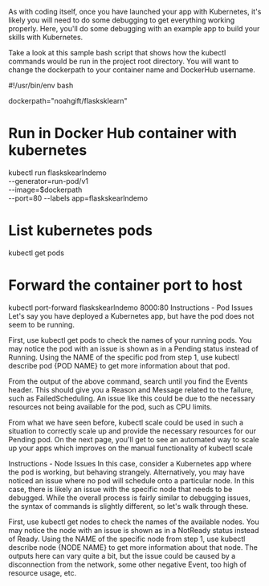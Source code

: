 As with coding itself, once you have launched your app with Kubernetes, it's likely you will need to do some debugging to get everything working properly. Here, you'll do some debugging with an example app to build your skills with Kubernetes.

Take a look at this sample bash script that shows how the kubectl commands would be run in the project root directory. You will want to change the dockerpath to your container name and DockerHub username.

#!/usr/bin/env bash

dockerpath="noahgift/flasksklearn"

# Run in Docker Hub container with kubernetes
kubectl run flaskskearlndemo\
    --generator=run-pod/v1\
    --image=$dockerpath\
    --port=80 --labels app=flaskskearlndemo

# List kubernetes pods
kubectl get pods

# Forward the container port to host
kubectl port-forward flaskskearlndemo 8000:80
Instructions - Pod Issues
Let's say you have deployed a Kubernetes app, but have the pod does not seem to be running.

First, use kubectl get pods to check the names of your running pods. You may notice the pod with an issue is shown as in a Pending status instead of Running.
Using the NAME of the specific pod from step 1, use kubectl describe pod {POD NAME} to get more information about that pod.

From the output of the above command, search until you find the Events header. This should give you a Reason and Message related to the failure, such as FailedScheduling. An issue like this could be due to the necessary resources not being available for the pod, such as CPU limits.

From what we have seen before, kubectl scale could be used in such a situation to correctly scale up and provide the necessary resources for our Pending pod. On the next page, you'll get to see an automated way to scale up your apps which improves on the manual functionality of kubectl scale

Instructions - Node Issues
In this case, consider a Kubernetes app where the pod is working, but behaving strangely. Alternatively, you may have noticed an issue where no pod will schedule onto a particular node. In this case, there is likely an issue with the specific node that needs to be debugged. While the overall process is fairly similar to debugging issues, the syntax of commands is slightly different, so let's walk through these.

First, use kubectl get nodes to check the names of the available nodes. You may notice the node with an issue is shown as in a NotReady status instead of Ready.
Using the NAME of the specific node from step 1, use kubectl describe node {NODE NAME} to get more information about that node.
The outputs here can vary quite a bit, but the issue could be caused by a disconnection from the network, some other negative Event, too high of resource usage, etc.

